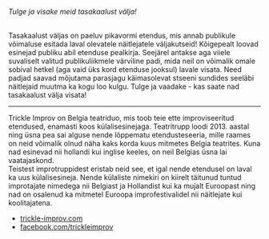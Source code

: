 *Tulge ja visake meid tasakaalust välja!*<br><br>

Tasakaalust väljas on paeluv pikavormi etendus, mis annab publikule võimaluse esitada laval olevatele näitlejatele väljakutseid! Kõigepealt loovad esinejad publiku abil etenduse pealkirja. Seejärel antakse aga viiele suvaliselt valitud publikuliikmele värviline padi, mida neil on võimalik omale sobival hetkel (aga vaid üks kord etenduse jooksul) lavale visata. Need padjad saavad mõjutama parasjagu käimasolevat stseeni sundides seeläbi näitlejaid muutma ka kogu loo kulgu. Tulge ja vaadake - kas saate nad tasakaalust välja visata!

---
Trickle Improv on Belgia teatriduo, mis toob teie ette improviseeritud etendused, enamasti koos külalisesinejaga. Teatritrupp loodi 2013. aastal ning üsna pea sai alguse nende lõppematu etendusteseeria, mille raames on neid võimalik olnud näha kaks korda kuus mitmetes Belgia teatrites. Kuna nad esinevad nii hollandi kui inglise keeles, on neil Belgias üsna lai vaatajaskond.<br>
Teistest improtruppidest eristab neid see, et igal nende etendusel on laval ka uus külalisesineja. Nende külaliste nimekiri on kiirelt täitunud tuntud improtajate nimedega nii Belgiast ja Hollandist kui ka mujalt Euroopast ning nad on osalenud ka mitmetel Euroopa improfestivalidel nii näitlejate kui koolitajatena.<br>

- [trickle-improv.com](http://trickle-improv.com)
- [facebook.com/trickleimprov](https://www.facebook.com/trickleimprov)
